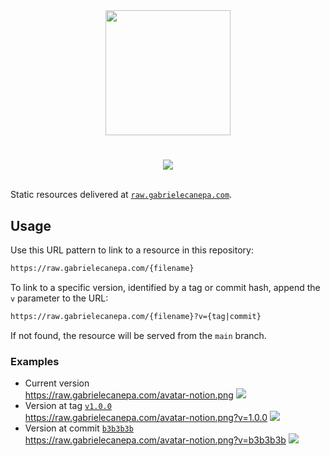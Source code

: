 <div align="center">
  <img src="https://raw.gabrielecanepa.com/raw.svg" width="200">
  <h1></h1>
  <a href="https://github.com/gabrielecanepa/raw/actions/workflows/optimize-images.yml">
    <img src="https://github.com/gabrielecanepa/raw/actions/workflows/optimize-images.yml/badge.svg">
  </a>
</div>
<br>

Static resources delivered at [`raw.gabrielecanepa.com`](https://cdn.gabrielecanepa.com).

## Usage

Use this URL pattern to link to a resource in this repository:

```sh
https://raw.gabrielecanepa.com/{filename}
```

To link to a specific version, identified by a tag or commit hash, append the `v` parameter to the URL: 

```sh
https://raw.gabrielecanepa.com/{filename}?v={tag|commit}
```

If not found, the resource will be served from the `main` branch.

### Examples

- Current version<br>
  https://raw.gabrielecanepa.com/avatar-notion.png
  ![](https://raw.gabrielecanepa.com/avatar-notion.png)
- Version at tag [`v1.0.0`](https://github.com/gabrielecanepa/raw/releases/tag/v1.0.0)<br>
  https://raw.gabrielecanepa.com/avatar-notion.png?v=1.0.0
  ![](https://raw.gabrielecanepa.com/avatar-notion.png?v=1.0.0)
- Version at commit [`b3b3b3b`](https://github.com/gabrielecanepa/raw/commit/b3b3b3b)<br>
  https://raw.gabrielecanepa.com/avatar-notion.png?v=b3b3b3b
  ![](https://raw.gabrielecanepa.com/avatar-notion.png?v=b3b3b3b)
